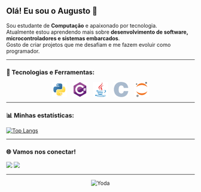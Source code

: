 ## Olá! Eu sou o Augusto 👋

Sou estudante de **Computação** e apaixonado por tecnologia.  
Atualmente estou aprendendo mais sobre **desenvolvimento de software, microcontroladores e sistemas embarcados**.  
Gosto de criar projetos que me desafiam e me fazem evoluir como programador.

---

### 🚀 Tecnologias e Ferramentas:
<div style="display: flex; align-items: center; gap: 15px; justify-content: center; flex-wrap: wrap;">
  <img alt="Python" height="40" width="40" src="https://raw.githubusercontent.com/devicons/devicon/master/icons/python/python-original.svg">
  <img alt="C#" height="40" width="40" src="https://raw.githubusercontent.com/devicons/devicon/master/icons/csharp/csharp-original.svg">
  <img alt="Java" height="40" width="40" src="https://raw.githubusercontent.com/devicons/devicon/master/icons/java/java-original.svg">
  <img alt="C" height="40" width="40" src="https://raw.githubusercontent.com/devicons/devicon/master/icons/c/c-original.svg">
  <img alt="Jupyter" height="40" width="40" src="https://raw.githubusercontent.com/devicons/devicon/master/icons/jupyter/jupyter-original.svg">
</div>

---

### 📊 Minhas estatísticas:
[![Top Langs](https://github-readme-stats.vercel.app/api/top-langs/?username=augustoosa&layout=donut)](https://github.com/anuraghazra/github-readme-stats)

---

### 🌐 Vamos nos conectar!
<div>
  <a href="https://www.linkedin.com/in/seu-perfil" target="_blank"><img src="https://img.shields.io/badge/-LinkedIn-%230077B5?style=for-the-badge&logo=linkedin&logoColor=white" target="_blank"></a>
  <a href="mailto:seuemail@gmail.com"><img src="https://img.shields.io/badge/-Gmail-D14836?style=for-the-badge&logo=gmail&logoColor=white" target="_blank"></a>
</div>

---

<div align="center">
  <img alt="Yoda" height="80" src="https://cdn.discordapp.com/attachments/795358914917397249/852435089581688872/hi.gif">
</div>
